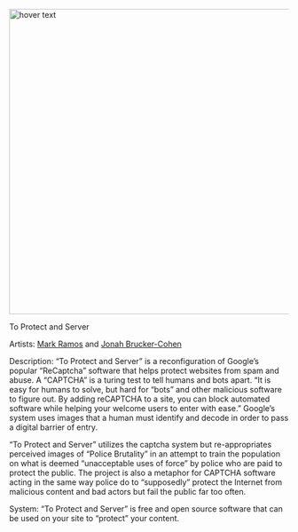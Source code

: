 <p align="left">
  <img src="http://www.coin-operated.com/wp-content/uploads/2020/07/protectandserver.jpg" width="550" title="hover text">
</p>

To Protect and Server

Artists: [Mark Ramos](https://www.markhramos.net) and [Jonah Brucker-Cohen](https://www.coin-operated.com)

Description: “To Protect and Server” is a reconfiguration of Google’s popular “ReCaptcha” software that helps protect websites from spam and abuse.  A “CAPTCHA” is a turing test to tell humans and bots apart. “It is easy for humans to solve, but hard for “bots” and other malicious software to figure out. By adding reCAPTCHA to a site, you can block automated software while helping your welcome users to enter with ease.” Google’s system uses images that a human must identify and decode in order to pass a digital barrier of entry.

 “To Protect and Server” utilizes the captcha system but re-appropriates perceived images of “Police Brutality” in an attempt to train the population on what is deemed “unacceptable uses of force” by police who are paid to protect the public. The project is also a metaphor for CAPTCHA software acting in the same way police do to “supposedly” protect the Internet from malicious content and bad actors but fail the public far too often.

System:
“To Protect and Server” is free and open source software that can be used on your site to “protect” your content.
